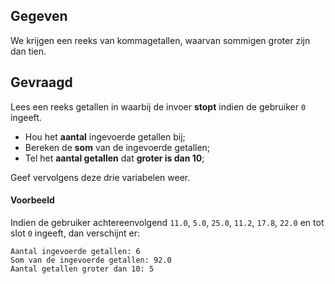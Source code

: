 ## Gegeven
We krijgen een reeks van kommagetallen, waarvan sommigen groter zijn dan tien. 

## Gevraagd

Lees een reeks getallen in waarbij de invoer **stopt** indien de gebruiker `0` ingeeft.

* Hou het **aantal** ingevoerde getallen bij;
* Bereken de **som** van de ingevoerde getallen;
* Tel het **aantal getallen** dat **groter is dan 10**;

Geef vervolgens deze drie variabelen weer.

#### Voorbeeld

Indien de gebruiker achtereenvolgend `11.0`, `5.0`, `25.0`, `11.2`, `17.8`, `22.0` en tot slot `0` ingeeft, dan verschijnt er:

```
Aantal ingevoerde getallen: 6
Som van de ingevoerde getallen: 92.0
Aantal getallen groter dan 10: 5
```
